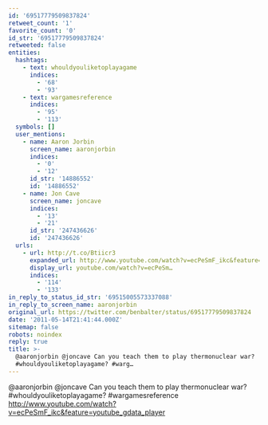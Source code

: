 ```yaml
---
id: '69517779509837824'
retweet_count: '1'
favorite_count: '0'
id_str: '69517779509837824'
retweeted: false
entities:
  hashtags:
    - text: whouldyouliketoplayagame
      indices:
        - '68'
        - '93'
    - text: wargamesreference
      indices:
        - '95'
        - '113'
  symbols: []
  user_mentions:
    - name: Aaron Jorbin
      screen_name: aaronjorbin
      indices:
        - '0'
        - '12'
      id_str: '14886552'
      id: '14886552'
    - name: Jon Cave
      screen_name: joncave
      indices:
        - '13'
        - '21'
      id_str: '247436626'
      id: '247436626'
  urls:
    - url: http://t.co/Btiicr3
      expanded_url: http://www.youtube.com/watch?v=ecPeSmF_ikc&feature=youtube_gdata_player
      display_url: youtube.com/watch?v=ecPeSm…
      indices:
        - '114'
        - '133'
in_reply_to_status_id_str: '69515005573337088'
in_reply_to_screen_name: aaronjorbin
original_url: https://twitter.com/benbalter/status/69517779509837824
date: '2011-05-14T21:41:44.000Z'
sitemap: false
robots: noindex
reply: true
title: >-
  @aaronjorbin @joncave Can you teach them to play thermonuclear war?
  #whouldyouliketoplayagame? #warg…
---
```


@aaronjorbin @joncave Can you teach them to play thermonuclear war? #whouldyouliketoplayagame? #wargamesreference http://www.youtube.com/watch?v=ecPeSmF_ikc&feature=youtube_gdata_player